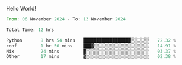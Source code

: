 Hello World!

<!--START_SECTION:waka-->

```rust
From: 06 November 2024 - To: 13 November 2024

Total Time: 12 hrs

Python       8 hrs 54 mins   ██████████████████░░░░░░░   72.32 %
conf         1 hr 50 mins    ███▓░░░░░░░░░░░░░░░░░░░░░   14.91 %
Nix          24 mins         █░░░░░░░░░░░░░░░░░░░░░░░░   03.37 %
Other        17 mins         ▓░░░░░░░░░░░░░░░░░░░░░░░░   02.38 %
```

<!--END_SECTION:waka-->
